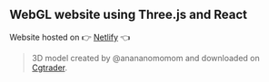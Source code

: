 ## WebGL website using Three.js and React

Website hosted on 👉 [Netlify](https://pedantic-pasteur-1cb410.netlify.app) 👈

> 3D model created by @anananomomom and downloaded on [Cgtrader](https://www.cgtrader.com/free-3d-models/character/clothing/sun-glasses-6c6b2dd4-b882-4354-a23f-a8a23aecf339).

